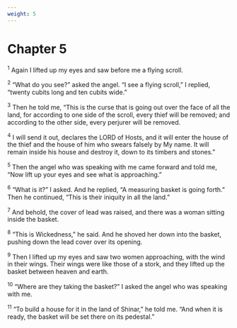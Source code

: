 ```yaml
---
weight: 5
---
```


# Chapter 5

<sup>1</sup> Again I lifted up my eyes and saw before me a flying scroll. 

<sup>2</sup> “What do you see?” asked the angel. “I see a flying scroll,” I replied, “twenty cubits long and ten cubits wide.” 

<sup>3</sup> Then he told me, “This is the curse that is going out over the face of all the land, for according to one side of the scroll, every thief will be removed; and according to the other side, every perjurer will be removed. 

<sup>4</sup> I will send it out, declares the LORD of Hosts, and it will enter the house of the thief and the house of him who swears falsely by My name. It will remain inside his house and destroy it, down to its timbers and stones.” 

<sup>5</sup> Then the angel who was speaking with me came forward and told me, “Now lift up your eyes and see what is approaching.” 

<sup>6</sup> “What is it?” I asked. And he replied, “A measuring basket is going forth.” Then he continued, “This is their iniquity in all the land.” 

<sup>7</sup> And behold, the cover of lead was raised, and there was a woman sitting inside the basket. 

<sup>8</sup> “This is Wickedness,” he said. And he shoved her down into the basket, pushing down the lead cover over its opening. 

<sup>9</sup> Then I lifted up my eyes and saw two women approaching, with the wind in their wings. Their wings were like those of a stork, and they lifted up the basket between heaven and earth. 

<sup>10</sup> “Where are they taking the basket?” I asked the angel who was speaking with me. 

<sup>11</sup> “To build a house for it in the land of Shinar,” he told me. “And when it is ready, the basket will be set there on its pedestal.” 


